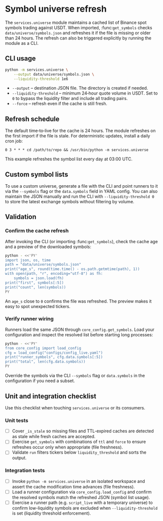 # Symbol universe refresh

The `services.universe` module maintains a cached list of Binance spot
symbols trading against USDT.  When imported, :func:`get_symbols` checks
``data/universe/symbols.json`` and refreshes it if the file is missing or
older than 24 hours.  The refresh can also be triggered explicitly by
running the module as a CLI.

## CLI usage

```bash
python -m services.universe \
    --output data/universe/symbols.json \
    --liquidity-threshold 1e6
```

* ``--output`` – destination JSON file.  The directory is created if needed.
* ``--liquidity-threshold`` – minimum 24‑hour quote volume in USDT.  Set to
  ``0`` to bypass the liquidity filter and include all trading pairs.
* ``--force`` – refresh even if the cache is still fresh.

## Refresh schedule

The default time‑to‑live for the cache is 24 hours.  The module refreshes
on the first import if the file is stale.  For deterministic updates,
install a daily cron job:

```
0 3 * * * cd /path/to/repo && /usr/bin/python -m services.universe
```

This example refreshes the symbol list every day at 03:00 UTC.

## Custom symbol lists

To use a custom universe, generate a file with the CLI and point runners to
it via the ``--symbols`` flag or the ``data.symbols`` field in YAML config.
You can also maintain the JSON manually and run the CLI with
``--liquidity-threshold 0`` to store the latest exchange symbols without
filtering by volume.

## Validation

### Confirm the cache refresh

After invoking the CLI (or importing :func:`get_symbols`), check the cache age
and a preview of the downloaded symbols:

```bash
python - <<'PY'
import json, os, time
path = "data/universe/symbols.json"
print("age_s", round(time.time() - os.path.getmtime(path), 1))
with open(path, "r", encoding="utf-8") as fh:
    symbols = json.load(fh)
print("first", symbols[:5])
print("count", len(symbols))
PY
```

An ``age_s`` close to ``0`` confirms the file was refreshed.  The preview makes
it easy to spot unexpected tickers.

### Verify runner wiring

Runners load the same JSON through ``core_config.get_symbols``.  Load your
configuration and inspect the resolved list before starting long processes:

```bash
python - <<'PY'
from core_config import load_config
cfg = load_config("configs/config_live.yaml")
print("runner_symbols", cfg.data.symbols[:5])
print("total", len(cfg.data.symbols))
PY
```

Override the symbols via the CLI ``--symbols`` flag or ``data.symbols`` in the
configuration if you need a subset.

## Unit and integration checklist

Use this checklist when touching ``services.universe`` or its consumers.

### Unit tests

- [ ] Cover ``_is_stale`` so missing files and TTL-expired caches are detected
      as stale while fresh caches are accepted.
- [ ] Exercise ``get_symbols`` with combinations of ``ttl`` and ``force`` to
      ensure refreshes occur only when appropriate (file freshness).
- [ ] Validate ``run`` filters tickers below ``liquidity_threshold`` and sorts
      the output.

### Integration tests

- [ ] Invoke ``python -m services.universe`` in an isolated workspace and
      assert the cache modification time advances (file freshness).
- [ ] Load a runner configuration via ``core_config.load_config`` and confirm
      the resolved symbols match the refreshed JSON (symbol list usage).
- [ ] Exercise a runner path (e.g. ``script_live`` with a temporary universe)
      to confirm low-liquidity symbols are excluded when
      ``--liquidity-threshold`` is set (liquidity threshold enforcement).
